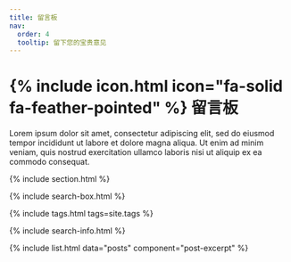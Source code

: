 ```yaml
---
title: 留言板
nav:
  order: 4
  tooltip: 留下您的宝贵意见
---
```


# {% include icon.html icon="fa-solid fa-feather-pointed" %} 留言板

Lorem ipsum dolor sit amet, consectetur adipiscing elit, sed do eiusmod tempor incididunt ut labore et dolore magna aliqua.
Ut enim ad minim veniam, quis nostrud exercitation ullamco laboris nisi ut aliquip ex ea commodo consequat.

{% include section.html %}

{% include search-box.html %}

{% include tags.html tags=site.tags %}

{% include search-info.html %}

{% include list.html data="posts" component="post-excerpt" %}
